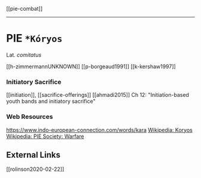 [[pie-combat]]

---

# PIE `*Kóryos`

Lat. *comitatus*

[[h-zimmermannUNKNOWN]]
[[p-borgeaud1991]]
[[k-kershaw1997]]



### Initiatory Sacrifice
[[initiation]], [[sacrifice-offerings]]
[[ahmadi2015]] Ch 12: "Initiation-based youth bands and initiatory sacrifice"


### Web Resources
https://www.indo-european-connection.com/words/kara
[Wikipedia: Koryos](https://en.wikipedia.org/wiki/K%C3%B3ryos)
[Wikipedia: PIE Society: Warfare](https://en.wikipedia.org/wiki/Proto-Indo-European-society#Warfare)


## External Links
[[rolinson2020-02-22]]